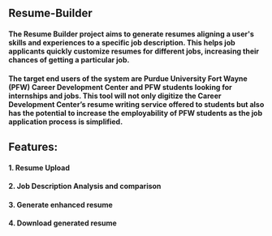 ## Resume-Builder

#### The Resume Builder project aims to generate resumes aligning a user's skills and experiences to a specific job description. This helps job applicants quickly customize resumes for different jobs, increasing their chances of getting a particular job.

#### The target end users of the system are Purdue University Fort Wayne (PFW) Career Development Center and PFW students looking for internships and jobs. This tool will not only digitize the Career Development Center’s resume writing service offered to students but also has the potential to increase the employability of PFW students as the job application process is simplified.

## Features:

#### 1. Resume Upload

#### 2. Job Description Analysis and comparison

#### 3. Generate enhanced resume

#### 4. Download generated resume
